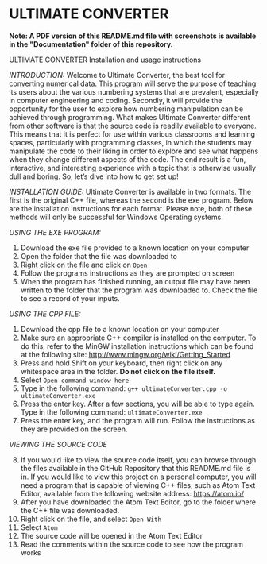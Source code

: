 # ULTIMATE CONVERTER

**Note: A PDF version of this README.md file with screenshots is available in the "Documentation" folder of this repository.** 


ULTIMATE CONVERTER
Installation and usage instructions


*INTRODUCTION:*
Welcome to Ultimate Converter, the best tool for converting numerical data. This program will serve the purpose of teaching its users about the various numbering systems that are prevalent, especially in computer engineering and coding. Secondly, it will provide the opportunity for the user to explore how numbering manipulation can be achieved through programming.
What makes Ultimate Converter different from other software is that the source code is readily available to everyone. This means that it is perfect for use within various classrooms and learning spaces, particularly with programming classes, in which the students may manipulate the code to their liking in order to explore and see what happens when they change different aspects of the code.
The end result is a fun, interactive, and interesting experience with a topic that is otherwise usually dull and boring. So, let’s dive into how to get set up!


*INSTALLATION GUIDE:*
Ultimate Converter is available in two formats. The first is the original C++ file, whereas the second is the exe program. Below are the installation instructions for each format.
Please note, both of these methods will only be successful for Windows Operating systems.


*USING THE EXE PROGRAM:*
1) Download the exe file provided to a known location on your computer
2) Open the folder that the file was downloaded to
3) Right click on the file and click on `Open`
4) Follow the programs instructions as they are prompted on screen
5) When the program has finished running, an output file may have been written to the folder that the program was downloaded to. Check the file to see a record of your inputs.


*USING THE CPP FILE:*
1) Download the cpp file to a known location on your computer
2) Make sure an appropriate C++ compiler is installed on the computer. To do this, refer to the MinGW installation instructions which can be found at the following site: http://www.mingw.org/wiki/Getting_Started
3) Press and hold Shift on your keyboard, then right click on any whitespace area in the folder. **Do not click on the file itself.**
4) Select `Open command window here`
5) Type in the following command: `g++ ultimateConverter.cpp -o ultimateConverter.exe`
6) Press the enter key. After a few sections, you will be able to type again. Type in the following command: `ultimateConverter.exe`
7) Press the enter key, and the program will run. Follow the instructions as they are provided on the screen.


*VIEWING THE SOURCE CODE*

8) If you would like to view the source code itself, you can browse through the files available in the GitHub Repository that this README.md file is in. If you would like to view this project on a personal computer, you will need a program that is capable of viewing C++ files, such as Atom Text Editor, available from the following website address: https://atom.io/
9) After you have downloaded the Atom Text Editor, go to the folder where the C++ file was downloaded.
10) Right click on the file, and select `Open With`
11) Select `Atom`
12) The source code will be opened in the Atom Text Editor
13) Read the comments within the source code to see how the program works
